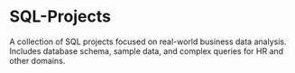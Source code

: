 # SQL-Projects
A collection of SQL projects focused on real-world business data analysis. Includes database schema, sample data, and complex queries for HR and other domains.
